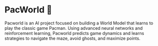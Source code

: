 # PacWorld 👾
Pacworld is an AI project focused on building a World Model that learns to play the classic game Pacman. Using advanced neural networks and reinforcement learning, Pacworld predicts game dynamics and learns strategies to navigate the maze, avoid ghosts, and maximize points.
